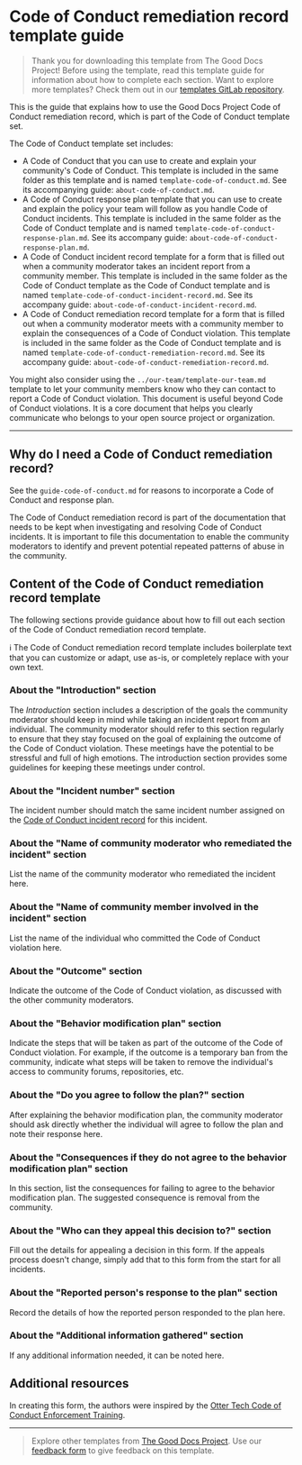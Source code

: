 # Code of Conduct remediation record template guide

> Thank you for downloading this template from The Good Docs Project! Before using the template, read this template guide for information about how to complete each section. Want to explore more templates? Check them out in our [templates GitLab repository](https://gitlab.com/tgdp/templates).

This is the guide that explains how to use the Good Docs Project Code of Conduct remediation record, which is part of the Code of Conduct template set.

The Code of Conduct template set includes:

* A Code of Conduct that you can use to create and explain your community's Code of Conduct. This template is included in the same folder as this template and is named `template-code-of-conduct.md`. See its accompanying guide: `about-code-of-conduct.md`.
* A Code of Conduct response plan template that you can use to create and explain the policy your team will follow as you handle Code of Conduct incidents. This template is included in the same folder as the Code of Conduct template and is named `template-code-of-conduct-response-plan.md`. See its accompany guide: `about-code-of-conduct-response-plan.md`.
* A Code of Conduct incident record template for a form that is filled out when a community moderator takes an incident report from a community member. This template is included in the same folder as the Code of Conduct template as the Code of Conduct template and is named `template-code-of-conduct-incident-record.md`. See its accompany guide: `about-code-of-conduct-incident-record.md`.
* A Code of Conduct remediation record template for a form that is filled out when a community moderator meets with a community member to explain the consequences of a Code of Conduct violation. This template is included in the same folder as the Code of Conduct template and is named `template-code-of-conduct-remediation-record.md`. See its accompany guide: `about-code-of-conduct-remediation-record.md`.

You might also consider using the `../our-team/template-our-team.md` template to let your community members know who they can contact to report a Code of Conduct violation. This document is useful beyond Code of Conduct violations. It is a core document that helps you clearly communicate who belongs to your open source project or organization.

---


## Why do I need a Code of Conduct remediation record?

See the `guide-code-of-conduct.md` for reasons to incorporate a Code of Conduct and response plan.

The Code of Conduct remediation record is part of the documentation that needs to be kept when investigating and resolving Code of Conduct incidents.
It is important to file this documentation to enable the community moderators to identify and prevent potential repeated patterns of abuse in the community.


## Content of the Code of Conduct remediation record template

The following sections provide guidance about how to fill out each section of the Code of Conduct remediation record template.

:information_source: The Code of Conduct remediation record template includes boilerplate text that you can customize or adapt, use as-is, or completely replace with your own text.


### About the "Introduction" section

The *Introduction* section includes a description of the goals the community moderator should keep in mind while taking an incident report from an individual.
The community moderator should refer to this section regularly to ensure that they stay focused on the goal of explaining the outcome of the Code of Conduct violation.
These meetings have the potential to be stressful and full of high emotions.
The introduction section provides some guidelines for keeping these meetings under control.


### About the "Incident number" section

The incident number should match the same incident number assigned on the [Code of Conduct incident record](template-code-of-conduct-incident-record.md) for this incident.


### About the "Name of community moderator who remediated the incident" section

List the name of the community moderator who remediated the incident here.


### About the "Name of community member involved in the incident" section

List the name of the individual who committed the Code of Conduct violation here.


### About the "Outcome" section

Indicate the outcome of the Code of Conduct violation, as discussed with the other community moderators.


### About the "Behavior modification plan" section

Indicate the steps that will be taken as part of the outcome of the Code of Conduct violation.
For example, if the outcome is a temporary ban from the community, indicate what steps will be taken to remove the individual's access to community forums, repositories, etc.


### About the "Do you agree to follow the plan?" section

After explaining the behavior modification plan, the community moderator should ask directly whether the individual will agree to follow the plan and note their response here.


### About the "Consequences if they do not agree to the behavior modification plan" section

In this section, list the consequences for failing to agree to the behavior modification plan.
The suggested consequence is removal from the community.


### About the "Who can they appeal this decision to?" section

Fill out the details for appealing a decision in this form.
If the appeals process doesn't change, simply add that to this form from the start for all incidents.


### About the "Reported person's response to the plan" section

Record the details of how the reported person responded to the plan here.


### About the "Additional information gathered" section

If any additional information needed, it can be noted here.


## Additional resources

In creating this form, the authors were inspired by the [Otter Tech Code of Conduct Enforcement Training](https://otter.technology/code-of-conduct-training/).

---

> Explore other templates from [The Good Docs Project](https://thegooddocsproject.dev/). Use our [feedback form](https://thegooddocsproject.dev/feedback/?template=Code%20of%20conduct%20remediation%20record%20guide) to give feedback on this template.